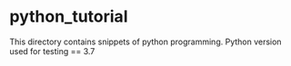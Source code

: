 # python_tutorial

This directory contains snippets of python programming.
Python version used for testing == 3.7
